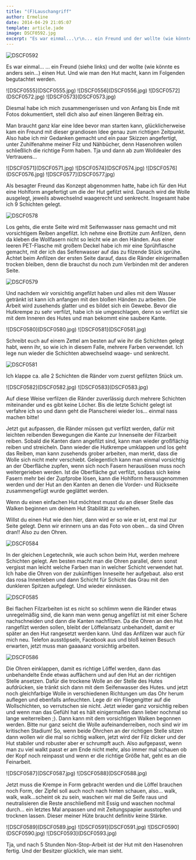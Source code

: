 ```yaml
---
title: "(F)Lauschangriff"
author: Ermeline
date: 2014-04-29 21:05:07
template: article.jade
image: DSCF0592.jpg
excerpt: "Es war einmal...\r\n... ein Freund und der wollte (wie könnte es anders sein...) einen Hut."
---
```


![DSCF0592](DSCF0592.jpg)

Es war einmal... ... ein Freund (siehe links) und der wollte (wie könnte
es anders sein...) einen Hut. Und wie man den Hut macht, kann im
Folgenden begutachtet werden.  

<div class='slideshow'>
![DSCF0555](DSCF0555.jpg)
![DSCF0556](DSCF0556.jpg)
![DSCF0572](DSCF0572.jpg)
![DSCF0573](DSCF0573.jpg)
</div>

Diesmal habe ich mich zusammengerissen und von Anfang bis Ende mit Fotos
dokumentiert, stell dich also auf einen längeren Beitrag ein.

Man braucht ganz klar eine Idee bevor man starten kann, glücklicherweise
kam ein Freund mit dieser grandiosen Idee genau zum richtigen Zeitpunkt.
Also habe ich mir Gedanken gemacht und ein paar Skizzen angefertigt,
unter Zuhilfenahme meiner Filz und Nähbücher, denn Hasenohren wollen
schließlich die richtige Form haben. Tja und dann ab zum Wolldealer des
Vertrauens...

<div class='slideshow'>
![DSCF0571](DSCF0571.jpg)
![DSCF0574](DSCF0574.jpg)
![DSCF0576](DSCF0576.jpg)
![DSCF0577](DSCF0577.jpg)
</div>

Als besagter Freund das Konzept abgenommen hatte, habe ich für den Hut
eine Hohlform angefertigt um die der Hut gefilzt wird. Danach wird die
Wolle ausgelegt, jeweils abwechselnd waagerecht und senkrecht. Insgesamt
habe ich 9 Schichten gelegt.

![DSCF0578](DSCF0578.jpg)


Los gehts, die erste Seite wird mit Seifenwasser nass gemacht und mit
vorsichtigem Reiben angefilzt. Ich nehme eine Brottüte zum Anfilzen,
denn da kleben die Wollfasern nicht so leicht wie an den Händen. Aus
einer leeren PET-Flasche mit großem Deckel habe ich mir eine
Sprühflasche gemacht, mit der ich das Seifenwasser auf das zu filzende
Stück sprühe. Achtet beim Anfilzen der ersten Seite darauf, dass die
Ränder einigermaßen trocken bleiben, denn die brauchst du noch zum
Verbinden mit der anderen Seite.

![DSCF0579](DSCF0579.jpg)

Und nachdem wir vorsichtig angefilzt haben und alles mit dem Wasser
getränkt ist kann ich anfangen mit den bloßen Händen zu arbeiten. Die
Arbeit wird zusehends glatter und es bildet sich ein Gewebe. Bevor die
Hutkrempe zu sehr verfilzt, habe ich sie umgeschlagen, denn so verfilzt
sie mit dem Inneren des Hutes und man bekommt eine saubere Kante.  

<div class='slideshow'>
![DSCF0580](DSCF0580.jpg)
![DSCF0581](DSCF0581.jpg)
</div>

Schreibt euch auf einem Zettel am besten auf wie ihr die Schichten
gelegt habt, wenn ihr, so wie ich in diesem Falle, mehrere Farben
verwendet. Ich lege nun wieder die Schichten abwechselnd waage- und
senkrecht.

![DSCF0581](DSCF0581.jpg)


Ich klappe ca. alle 2 Schichten die Ränder vom zuerst gefilzten Stück
um.

<div class='slideshow'>
![DSCF0582](DSCF0582.jpg)
![DSCF0583](DSCF0583.jpg)
</div>

Auf diese Weise verfilzen die Ränder zuverlässig durch mehrere Schichten
miteinander und es gibt keine Löcher. Bis die letzte Schicht gelegt ist
verfahre ich so und dann geht die Planscherei wieder los... einmal nass
machen bitte!

Jetzt gut aufpassen, die Ränder müssen gut verfilzt werden, dafür mit
leichten reibenden Bewegungen die Kante zur Innenseite der Filzarbeit
reiben. Sobald die Kanten dann angefilzt sind, kann man wieder
großflächig reiben und streicheln. Dann wieder die Hutkrempe umklappen
und los geht das Reiben, man kann zusehends grober arbeiten, man merkt,
dass die Wolle sich nicht mehr verschiebt. Gelegentlich kann man einmal
vorsichtig an der Oberfläche zupfen, wenn sich noch Fasern herauslösen
muss noch weitergerieben werden. Ist die Oberfläche gut verfilzt, sodass
sich keine Fasern mehr bei der Zupfprobe lösen, kann die Hohlform
herausgenommen werden und der Hut an den Kanten an denen die Vorder- und
Rückseite zusammengefügt wurde geglättet werden.

Wenn du einen einfachen Hut möchtest musst du an dieser Stelle das
Walken beginnen um deinem Hut Stabilität zu verleihen.

Willst du einen Hut wie den hier, dann wird er so wie er ist, erst mal
zur Seite gelegt. Denn wir erinnern uns an das Foto von oben... da sind
Ohren dran!! Also zu den Ohren.

![DSCF0584](DSCF0584.jpg)

In der gleichen Legetechnik, wie auch schon beim Hut, werden mehrere
Schichten gelegt. Am besten macht man die Ohren parallel, denn sonst
vergisst man leicht welche Farben man in welcher Schicht verwendet hat.
Ich habe die Ohren von der zukünftigen Inneseite her aufgebaut. also
erst das rosa Innenleben und dann Schicht für Schicht das Grau mit den
dunkleren Spitzen aufgelegt. Und wieder einnässen.

![DSCF0585](DSCF0585.jpg)

Bei flachen Filzarbeiten ist es nicht so schlimm wenn die Ränder etwas
unregelmäßig sind, die kann man wenn genug angefilzt ist mit einer
Schere nachschneiden und dann die Kanten nachfilzen. Da die Ohren an den
Hut rangefilzt werden sollen, bleibt der Löffelansatz unbehandelt, damit
er später an den Hut rangesetzt werden kann. Und das Anfilzen war auch
für mich neu. Telefon ausstöpseln, Facebook aus und bloß keinen Besuch
erwarten, jetzt muss man gaaaaanz vorsichtig arbeiten.

![DSCF0586](DSCF0586.jpg)

Die Ohren einklappen, damit es richtige Löffel werden, dann das
unbehandelte Ende etwas auffächern und auf den Hut an der richtigen
Stelle ansetzen. Dafür die trockene Wolle an der Stelle des Hutes
aufdrücken, sie tränkt sich dann mit dem Seifenwasser des Hutes. und
jetzt noch gleichfarbige Wolle in verschiedenen Richtungen um das Ohr
herum auflegen und ebenfalls anfeuchten. Lege dir ein Fliegengitter auf
die Wollschichten, so verrutschen sie nicht. Jetzt wieder ganz
vorsichtig reiben und wenn man das Gefühl hat es hält einigermaßen dann
lieber nochmal so lange weiterreiben ;). Dann kann mit dem vorsichtigen
Walken begonnen werden. Bitte nur ganz seicht die Wolle
aufeinanderreiben, noch sind wir im kritischen Stadium! So, wenn beide
Öhrchen an der richtigen Stelle sitzen dann wollen wir die mal so
richtig walken, jetzt wird der Filz dicker und der Hut stabiler und
robuster aber er schrumpft auch. Also aufgepasst, wenn man zu viel walkt
passt er am Ende nicht mehr, also immer mal schauen ob der Kopf noch
reinpasst und wenn er die richtige Größe hat, geht es an die Feinarbeit.

<div class='slideshow'>
![DSCF0587](DSCF0587.jpg)
![DSCF0588](DSCF0588.jpg)
</div>

Jetzt muss die Krempe in Form gebracht werden und die Löffel brauchen
noch Form, der Zipfel soll auch noch nach hinten schauen, also... walk,
walk, walk...scheint ok zu sein, waschen wir mal die Seife raus und
neutralisieren die Reste anschließend mit Essig und waschen nochmal
durch... ein letztes Mal anpassen und mit Zeitungspapier ausstopfen und
trocknen lassen. Dieser meiner Hüte braucht definitiv keine Stärke.

<div class='slideshow'>
![DSCF0589](DSCF0589.jpg)
![DSCF0591](DSCF0591.jpg)
![DSCF0590](DSCF0590.jpg)
![DSCF0593](DSCF0593.jpg)
</div>

Tja, und nach 5 Stunden Non-Stop-Arbeit ist der Hut mit den Hasenohren
fertig. Und der Besitzer glücklich, wie man sieht.    
